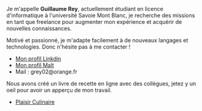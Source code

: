<!--
**ReyGuillaume/ReyGuillaume** is a ✨ _special_ ✨ repository because its `README.md` (this file) appears on your GitHub profile.

Here are some ideas to get you started:

- 🔭 I’m currently working on ...
- 🌱 I’m currently learning ...
- 👯 I’m looking to collaborate on ...
- 🤔 I’m looking for help with ...
- 💬 Ask me about ...
- 📫 How to reach me: ...
- 😄 Pronouns: ...
- ⚡ Fun fact: ...
-->
<p>Je m'appelle <strong>Guillaume Rey</strong>, actuellement étudiant en licence d'informatique à l'université Savoie Mont Blanc, je recherche des missions en tant que freelance pour augmenter mon expérience et acquérir de nouvelles connaissances.</p>
<p>Motivé et passionné, je m'adapte facilement à de nouveaux langages et technologies. Donc n'hésite pas à me contacter !</p>

<ul>
  <li><a href='https://www.linkedin.com/in/guillaume-rey-190822231'>Mon profil Linkdin</a></li>
  <li><a href='https://www.malt.fr/profile/guillaumerey?overview=true'>Mon profil Malt</a></li>
  <li>Mail : grey02@orange.fr</li>
</ul>

<p>Nous avons créé un livre de recette en ligne avec des collègues, jetez y un oeil pour avoir un apperçu de mon travail.</p>
<ul>
  <li><a href='https://www.plaisir-culinaire.fr'>Plaisir Culinaire</a></li>
</ul>
